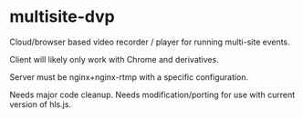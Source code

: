 # multisite-dvp
Cloud/browser based video recorder / player for running multi-site events.

Client will likely only work with Chrome and derivatives.

Server must be nginx+nginx-rtmp with a specific configuration.

Needs major code cleanup.
Needs modification/porting for use with current version of hls.js.

